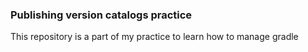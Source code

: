 ### Publishing version catalogs practice
This repository is a part of my practice to learn how to manage gradle